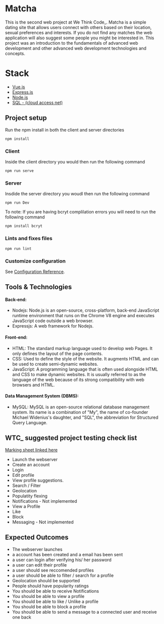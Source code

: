 # Matcha
This is the second web project at We Think Code_. Matcha is a simple dating site that allows users connect with others based on their location, sexual preferences and interests. If you do not find any matches the web application will also suggest some people you might be interested in. This project was an introduction to the fundamentals of advanced web development and other advanced web development technologies and concepts.

# Stack
* [Vue.js](https://vuejs.org/)
* [Express.js](https://expressjs.com/)
* [Node.js](https://nodejs.org)
* [SQL - (cloud access net)](https://www.cloudaccess.net/)

## Project setup
Run the npm install in both the client and server directories
```
npm install
```

### Client
Inside the client directory you would then run the following command
```
npm run serve
```

### Server
Insdide the server directory you woudl then run the following command
```
npm run Dev
```
To note: If you are having bcryt complilation errors you will need to run the following command
```
npm install bcryt
```

### Lints and fixes files
```
npm run lint
```

### Customize configuration
See [Configuration Reference](https://cli.vuejs.org/config/).

## Tools & Technologies
#### Back-end:
- Nodejs:  Node.js is an open-source, cross-platform, back-end JavaScript runtime environment that runs on the Chrome V8 engine and executes JavaScript code outside a web browser.
- Expressjs: A web framework for Nodejs.
#### Front-end:
- HTML: The standard markup language used to develop web Pages. It only defines the layout of the page contents. 
- CSS: Used to define the style of the website. It augments HTML and can be used to create semi-dynamic websites.
- JavaScript: A programming language that is often used alongside HTML and CSS to make dynamic websites. It is usually referred to as the language of the web because of its strong compatibility with web browsers and HTML.
#### Data Management System (DBMS):
- MySQL: MySQL is an open-source relational database management system. Its name is a combination of "My", the name of co-founder Michael Widenius's daughter, and "SQL", the abbreviation for Structured Query Language.


## WTC_ suggested project testing check list
[Marking sheet linked here](https://github.com/Mell-vin/Matcha2.0/blob/master/matcha.markingsheet.pdf)

* Launch the webserver
* Create an account
* Login
* Edit profile
* View profile suggestions.
* Search / Filter
* Geolocation
* Populatity flexing
* Notifications - Not implemented
* View a Profile
* Like
* Block
* Messaging - Not implemented

## Expected Outcomes
    
* The webserver launches
* a account has been created and a email has been sent
* a user can login after verifying his/ her password
* a user can edit their profile
* a user should see reccomended profiles
* a user should be able to filter / search for a profile
* Geolocation should be supported
* People should have popularity ratings
* You should be able to receive Notifications
* You should be able to view a profile
* You should be able to like / Unlike a profile
* You should be able to block a profile
* You should be able to send a message to a connected user and receive one back
